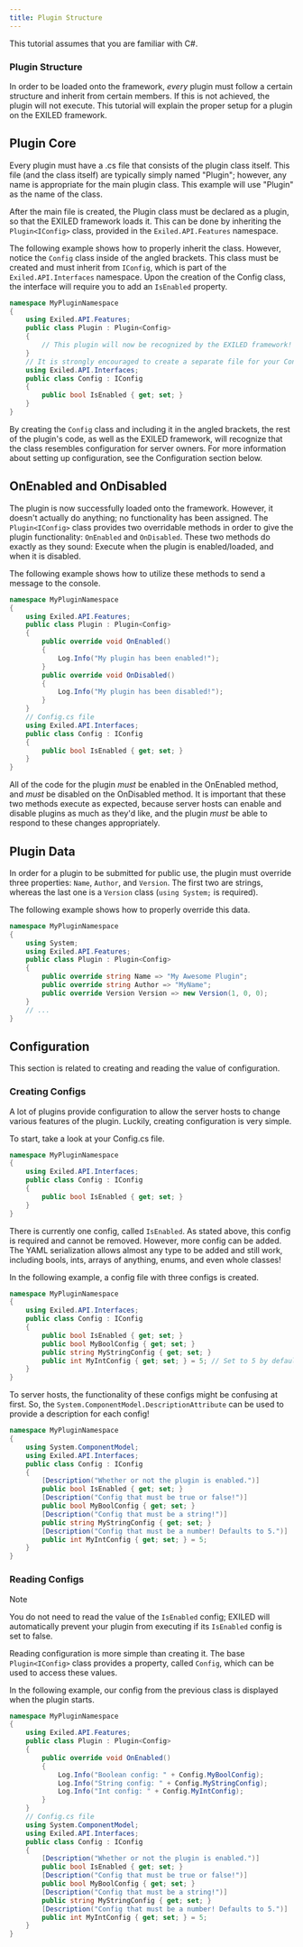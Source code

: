 ```yaml
---
title: Plugin Structure
---
```


This tutorial assumes that you are familiar with C#.

### Plugin Structure
In order to be loaded onto the framework, *every* plugin must follow a certain structure and inherit from certain members. If this is not achieved, the plugin will not execute. This tutorial will explain the proper setup for a plugin on the EXILED framework.

## Plugin Core
Every plugin must have a .cs file that consists of the plugin class itself. This file (and the class itself) are typically simply named "Plugin"; however, any name is appropriate for the main plugin class. This example will use "Plugin" as the name of the class.

After the main file is created, the Plugin class must be declared as a plugin, so that the EXILED framework loads it. This can be done by inheriting the `Plugin<IConfig>` class, provided in the `Exiled.API.Features` namespace.

The following example shows how to properly inherit the class. However, notice the `Config` class inside of the angled brackets. This class must be created and must inherit from `IConfig`, which is part of the `Exiled.API.Interfaces` namespace. Upon the creation of the Config class, the interface will require you to add an `IsEnabled` property.
```cs
namespace MyPluginNamespace
{
    using Exiled.API.Features;
    public class Plugin : Plugin<Config>
    {
        // This plugin will now be recognized by the EXILED framework!
    }
    // It is strongly encouraged to create a separate file for your Config class.
    using Exiled.API.Interfaces;
    public class Config : IConfig
    {
        public bool IsEnabled { get; set; }
    }
}
```
By creating the `Config` class and including it in the angled brackets, the rest of the plugin's code, as well as the EXILED framework, will recognize that the class resembles configuration for server owners. For more information about setting up configuration, see the Configuration section below.

## OnEnabled and OnDisabled
The plugin is now successfully loaded onto the framework. However, it doesn't actually do anything; no functionality has been assigned. The `Plugin<IConfig>` class provides two overridable methods in order to give the plugin functionality: `OnEnabled` and `OnDisabled`. These two methods do exactly as they sound: Execute when the plugin is enabled/loaded, and when it is disabled.

The following example shows how to utilize these methods to send a message to the console.
```cs
namespace MyPluginNamespace
{
    using Exiled.API.Features;
    public class Plugin : Plugin<Config>
    {
        public override void OnEnabled()
        {
            Log.Info("My plugin has been enabled!");
        }
        public override void OnDisabled()
        {
            Log.Info("My plugin has been disabled!");
        }
    }
    // Config.cs file
    using Exiled.API.Interfaces;
    public class Config : IConfig
    {
        public bool IsEnabled { get; set; }
    }
}
```
All of the code for the plugin *must* be enabled in the OnEnabled method, and *must* be disabled on the OnDisabled method. It is important that these two methods execute as expected, because server hosts can enable and disable plugins as much as they'd like, and the plugin *must* be able to respond to these changes appropriately.

## Plugin Data
In order for a plugin to be submitted for public use, the plugin must override three properties: `Name`, `Author`, and `Version`. The first two are strings, whereas the last one is a `Version` class (`using System;` is required).

The following example shows how to properly override this data.
```cs
namespace MyPluginNamespace
{
    using System;
    using Exiled.API.Features;
    public class Plugin : Plugin<Config>
    {
        public override string Name => "My Awesome Plugin";
        public override string Author => "MyName";
        public override Version Version => new Version(1, 0, 0);
    }
    // ...
}
```

## Configuration
This section is related to creating and reading the value of configuration.

### Creating Configs
A lot of plugins provide configuration to allow the server hosts to change various features of the plugin. Luckily, creating configuration is very simple.

To start, take a look at your Config.cs file.
```cs
namespace MyPluginNamespace
{
    using Exiled.API.Interfaces;
    public class Config : IConfig
    {
        public bool IsEnabled { get; set; }
    }
}
```
There is currently one config, called `IsEnabled`. As stated above, this config is required and cannot be removed. However, more config can be added. The YAML serialization allows almost any type to be added and still work, including bools, ints, arrays of anything, enums, and even whole classes!

In the following example, a config file with three configs is created.
```cs
namespace MyPluginNamespace
{
    using Exiled.API.Interfaces;
    public class Config : IConfig
    {
        public bool IsEnabled { get; set; }
        public bool MyBoolConfig { get; set; }
        public string MyStringConfig { get; set; }
        public int MyIntConfig { get; set; } = 5; // Set to 5 by default.
    }
}
```
To server hosts, the functionality of these configs might be confusing at first. So, the `System.ComponentModel.DescriptionAttribute` can be used to provide a description for each config!
```cs
namespace MyPluginNamespace
{
    using System.ComponentModel;
    using Exiled.API.Interfaces;
    public class Config : IConfig
    {
        [Description("Whether or not the plugin is enabled.")]
        public bool IsEnabled { get; set; }
        [Description("Config that must be true or false!")]
        public bool MyBoolConfig { get; set; }
        [Description("Config that must be a string!")]
        public string MyStringConfig { get; set; }
        [Description("Config that must be a number! Defaults to 5.")]
        public int MyIntConfig { get; set; } = 5;
    }
}
```

### Reading Configs
> [!NOTE]
> You do not need to read the value of the `IsEnabled` config; EXILED will automatically prevent your plugin from executing if its `IsEnabled` config is set to false.


Reading configuration is more simple than creating it. The base `Plugin<IConfig>` class provides a property, called `Config`, which can be used to access these values.

In the following example, our config from the previous class is displayed when the plugin starts.
```cs
namespace MyPluginNamespace
{
    using Exiled.API.Features;
    public class Plugin : Plugin<Config>
    {
        public override void OnEnabled()
        {
            Log.Info("Boolean config: " + Config.MyBoolConfig);
            Log.Info("String config: " + Config.MyStringConfig);
            Log.Info("Int config: " + Config.MyIntConfig);
        }
    }
    // Config.cs file
    using System.ComponentModel;
    using Exiled.API.Interfaces;
    public class Config : IConfig
    {
        [Description("Whether or not the plugin is enabled.")]
        public bool IsEnabled { get; set; }
        [Description("Config that must be true or false!")]
        public bool MyBoolConfig { get; set; }
        [Description("Config that must be a string!")]
        public string MyStringConfig { get; set; }
        [Description("Config that must be a number! Defaults to 5.")]
        public int MyIntConfig { get; set; } = 5;
    }
}
```

